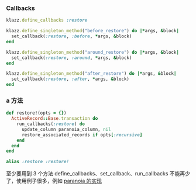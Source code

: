 ### Callbacks

```ruby
klazz.define_callbacks :restore

klazz.define_singleton_method("before_restore") do |*args, &block|
  set_callback(:restore, :before, *args, &block)
end

klazz.define_singleton_method("around_restore") do |*args, &block|
  set_callback(:restore, :around, *args, &block)
end

klazz.define_singleton_method("after_restore") do |*args, &block|
  set_callback(:restore, :after, *args, &block)
end
```
### a 方法
```ruby
def restore!(opts = {})
  ActiveRecord::Base.transaction do
    run_callbacks(:restore) do
      update_column paranoia_column, nil
      restore_associated_records if opts[:recursive]
    end
  end
end

alias :restore :restore!
```

至少要用到 3 个方法 define_callbacks、set_callback、run_callbacks 不能再少了，使用例子很多，例如 [paranoia 的实现](https://github.com/radar/paranoia/blob/rails4/lib/paranoia.rb)
